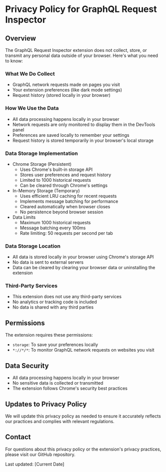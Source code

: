 # Privacy Policy for GraphQL Request Inspector

## Overview

The GraphQL Request Inspector extension does not collect, store, or transmit any personal data outside of your browser. Here's what you need to know:

### What We Do Collect
- GraphQL network requests made on pages you visit
- Your extension preferences (like dark mode settings)
- Request history (stored locally in your browser)

### How We Use the Data
- All data processing happens locally in your browser
- Network requests are only monitored to display them in the DevTools panel
- Preferences are saved locally to remember your settings
- Request history is stored temporarily in your browser's local storage

### Data Storage Implementation
- Chrome Storage (Persistent)
  - Uses Chrome's built-in storage API
  - Stores user preferences and request history
  - Limited to 1000 historical requests
  - Can be cleared through Chrome's settings
- In-Memory Storage (Temporary)
  - Uses efficient LRU caching for recent requests
  - Implements message batching for performance
  - Cleared automatically when browser closes
  - No persistence beyond browser session
- Data Limits
  - Maximum 1000 historical requests
  - Message batching every 100ms
  - Rate limiting: 50 requests per second per tab

### Data Storage Location
- All data is stored locally in your browser using Chrome's storage API
- No data is sent to external servers
- Data can be cleared by clearing your browser data or uninstalling the extension

### Third-Party Services
- This extension does not use any third-party services
- No analytics or tracking code is included
- No data is shared with any third parties

## Permissions

The extension requires these permissions:
- `storage`: To save your preferences locally
- `*://*/*`: To monitor GraphQL network requests on websites you visit

## Data Security
- All data processing happens locally in your browser
- No sensitive data is collected or transmitted
- The extension follows Chrome's security best practices

## Updates to Privacy Policy
We will update this privacy policy as needed to ensure it accurately reflects our practices and complies with relevant regulations.

## Contact
For questions about this privacy policy or the extension's privacy practices, please visit our GitHub repository.

Last updated: [Current Date] 